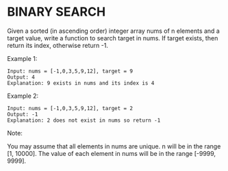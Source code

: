 # BINARY SEARCH

Given a sorted (in ascending order) integer array nums of n elements and a target value, write a function to search target in nums. If target exists, then return its index, otherwise return -1.

Example 1:

```
Input: nums = [-1,0,3,5,9,12], target = 9
Output: 4
Explanation: 9 exists in nums and its index is 4
```

Example 2:

```
Input: nums = [-1,0,3,5,9,12], target = 2
Output: -1
Explanation: 2 does not exist in nums so return -1
```

Note:

You may assume that all elements in nums are unique.
n will be in the range [1, 10000].
The value of each element in nums will be in the range [-9999, 9999].
